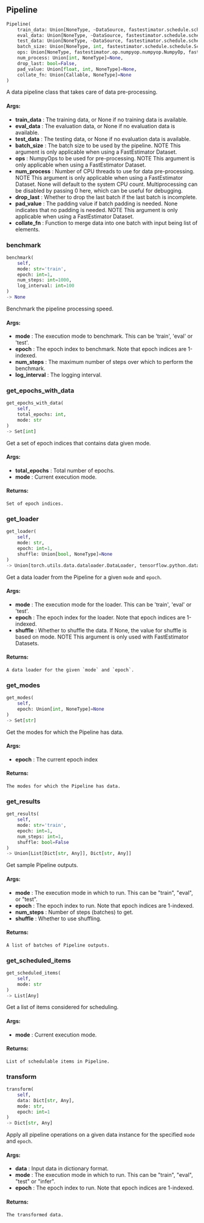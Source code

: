 ## Pipeline
```python
Pipeline(
	train_data: Union[NoneType, ~DataSource, fastestimator.schedule.schedule.Scheduler[~DataSource]]=None,
	eval_data: Union[NoneType, ~DataSource, fastestimator.schedule.schedule.Scheduler[~DataSource]]=None,
	test_data: Union[NoneType, ~DataSource, fastestimator.schedule.schedule.Scheduler[~DataSource]]=None,
	batch_size: Union[NoneType, int, fastestimator.schedule.schedule.Scheduler[int]]=None,
	ops: Union[NoneType, fastestimator.op.numpyop.numpyop.NumpyOp, fastestimator.schedule.schedule.Scheduler[fastestimator.op.numpyop.numpyop.NumpyOp], List[Union[fastestimator.op.numpyop.numpyop.NumpyOp, fastestimator.schedule.schedule.Scheduler[fastestimator.op.numpyop.numpyop.NumpyOp]]]]=None,
	num_process: Union[int, NoneType]=None,
	drop_last: bool=False,
	pad_value: Union[float, int, NoneType]=None,
	collate_fn: Union[Callable, NoneType]=None
)
```
A data pipeline class that takes care of data pre-processing.


#### Args:

* **train_data** :  The training data, or None if no training data is available.
* **eval_data** :  The evaluation data, or None if no evaluation data is available.
* **test_data** :  The testing data, or None if no evaluation data is available.
* **batch_size** :  The batch size to be used by the pipeline. NOTE This argument is only applicable when using a        FastEstimator Dataset.
* **ops** :  NumpyOps to be used for pre-processing. NOTE This argument is only applicable when using a FastEstimator        Dataset.
* **num_process** :  Number of CPU threads to use for data pre-processing. NOTE This argument is only applicable when        using a FastEstimator Dataset. None will default to the system CPU count. Multiprocessing can be disabled by        passing 0 here, which can be useful for debugging.
* **drop_last** :  Whether to drop the last batch if the last batch is incomplete.
* **pad_value** :  The padding value if batch padding is needed. None indicates that no padding is needed. NOTE This        argument is only applicable when using a FastEstimator Dataset.
* **collate_fn** :  Function to merge data into one batch with input being list of elements.

### benchmark
```python
benchmark(
	self,
	mode: str='train',
	epoch: int=1,
	num_steps: int=1000,
	log_interval: int=100
)
-> None
```
Benchmark the pipeline processing speed.


#### Args:

* **mode** :  The execution mode to benchmark. This can be 'train', 'eval' or 'test'.
* **epoch** :  The epoch index to benchmark. Note that epoch indices are 1-indexed.
* **num_steps** :  The maximum number of steps over which to perform the benchmark.
* **log_interval** :  The logging interval.

### get_epochs_with_data
```python
get_epochs_with_data(
	self,
	total_epochs: int,
	mode: str
)
-> Set[int]
```
Get a set of epoch indices that contains data given mode.


#### Args:

* **total_epochs** :  Total number of epochs.
* **mode** :  Current execution mode.

#### Returns:
    Set of epoch indices.

### get_loader
```python
get_loader(
	self,
	mode: str,
	epoch: int=1,
	shuffle: Union[bool, NoneType]=None
)
-> Union[torch.utils.data.dataloader.DataLoader, tensorflow.python.data.ops.dataset_ops.DatasetV2]
```
Get a data loader from the Pipeline for a given `mode` and `epoch`.


#### Args:

* **mode** :  The execution mode for the loader. This can be 'train', 'eval' or 'test'.
* **epoch** :  The epoch index for the loader. Note that epoch indices are 1-indexed.
* **shuffle** :  Whether to shuffle the data. If None, the value for shuffle is based on mode. NOTE This argument        is only used with FastEstimator Datasets.

#### Returns:
    A data loader for the given `mode` and `epoch`.

### get_modes
```python
get_modes(
	self,
	epoch: Union[int, NoneType]=None
)
-> Set[str]
```
Get the modes for which the Pipeline has data.


#### Args:

* **epoch** :  The current epoch index

#### Returns:
    The modes for which the Pipeline has data.

### get_results
```python
get_results(
	self,
	mode: str='train',
	epoch: int=1,
	num_steps: int=1,
	shuffle: bool=False
)
-> Union[List[Dict[str, Any]], Dict[str, Any]]
```
Get sample Pipeline outputs.


#### Args:

* **mode** :  The execution mode in which to run. This can be "train", "eval", or "test".
* **epoch** :  The epoch index to run. Note that epoch indices are 1-indexed.
* **num_steps** :  Number of steps (batches) to get.
* **shuffle** :  Whether to use shuffling.

#### Returns:
    A list of batches of Pipeline outputs.

### get_scheduled_items
```python
get_scheduled_items(
	self,
	mode: str
)
-> List[Any]
```
Get a list of items considered for scheduling.


#### Args:

* **mode** :  Current execution mode.

#### Returns:
    List of schedulable items in Pipeline.

### transform
```python
transform(
	self,
	data: Dict[str, Any],
	mode: str,
	epoch: int=1
)
-> Dict[str, Any]
```
Apply all pipeline operations on a given data instance for the specified `mode` and `epoch`.


#### Args:

* **data** :  Input data in dictionary format.
* **mode** :  The execution mode in which to run. This can be "train", "eval", "test" or "infer".
* **epoch** :  The epoch index to run. Note that epoch indices are 1-indexed.

#### Returns:
    The transformed data.